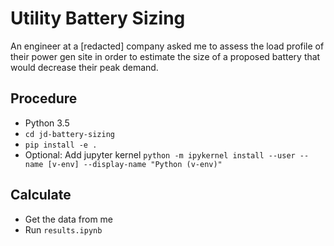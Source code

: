 # Utility Battery Sizing

An engineer at a [redacted] company asked me to assess the load profile of their power gen site in order to estimate the
size of a proposed battery that would decrease their peak demand. 

## Procedure

- Python 3.5
- `cd jd-battery-sizing`
- `pip install -e .`
- Optional: Add jupyter kernel `python -m ipykernel install --user --name [v-env] --display-name "Python (v-env)"`

## Calculate

- Get the data from me
- Run `results.ipynb`
